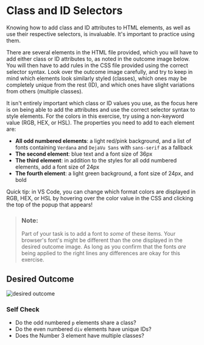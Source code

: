 # Class and ID Selectors

Knowing how to add class and ID attributes to HTML elements, as well as use
their respective selectors, is invaluable. It's important to practice using
them.

There are several elements in the HTML file provided, which you will have to add
either class or ID attributes to, as noted in the outcome image below. You will
then have to add rules in the CSS file provided using the correct selector
syntax. Look over the outcome image carefully, and try to keep in mind which
elements look similarly styled (classes), which ones may be completely unique
from the rest (ID), and which ones have slight variations from others (multiple
classes).

It isn't entirely important which class or ID values you use, as the focus here
is on being able to add the attributes and use the correct selector syntax to
style elements. For the colors in this exercise, try using a non-keyword value
(RGB, HEX, or HSL). The properties you need to add to each element are:

- **All odd numbered elements**: a light red/pink background, and a list of
  fonts containing `Verdana` and `DejaVu Sans` with `sans-serif` as a fallback
- **The second element**: blue text and a font size of 36px
- **The third element**: in addition to the styles for all odd numbered
  elements, add a font size of 24px
- **The fourth element**: a light green background, a font size of 24px, and
  bold

Quick tip: in VS Code, you can change which format colors are displayed in RGB,
HEX, or HSL by hovering over the color value in the CSS and clicking the top of
the popup that appears!

> ### Note:
>
> Part of your task is to add a font to _some_ of these items. Your browser's
> font's might be different than the one displayed in the desired outcome image.
> As long as you confirm that the fonts _are_ being applied to the right lines
> any differences are okay for this exercise.

## Desired Outcome

![desired outcome](./desired-outcome.png)

### Self Check

- Do the odd numbered `p` elements share a class?
- Do the even numbered `div` elements have unique IDs?
- Does the Number 3 element have multiple classes?
